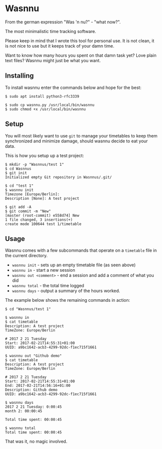 Wasnnu
======

From the german expression "Was 'n nu?" - "what now?".

The most minimalistic time tracking software.

Please keep in mind that I wrote this tool
for personal use. It is not clean, it is not nice
to use but it keeps track of your damn time.

Want to know how many hours you spent on that damn
task yet?
Love plain text files?
Wasnnu might just be what you want.

Installing
----------

To install wasnnu enter the commands below and
hope for the best:

    $ sudo apt install python3-rfc3339

    $ sudo cp wasnnu.py /usr/local/bin/wasnnu
    $ sudo chmod +x /usr/local/bin/wasnnu

Setup
-----

You will most likely want to use `git` to manage
your timetables to keep them synchronized and
minimize damage, should wasnnu decide to eat your data.

This is how you setup up a test project:

    $ mkdir -p "Wasnnus/test 1"
    $ cd Wasnnus
    $ git init
    Initialized empty Git repository in Wasnnus/.git/

    $ cd "test 1"
    $ wasnnu init
    Timezone [Europe/Berlin]:
    Description [None]: A test project

    $ git add -A
    $ git commit -m "New"
    [master (root-commit) e558d74] New
    1 file changed, 3 insertions(+)
    create mode 100644 test 1/timetable

Usage
-----

Wasnnu comes with a few subcommands that
operate on a `timetable` file in the current directory.

- `wasnnu init` - sets up an empty timetable file (as seen above)
- `wasnnu in` - start a new session
- `wasnnu out <comment>` - end a session and add a comment of what you did
- `wasnnu total` - the total time logged
- `wasnnu days` - output a summary of the hours worked.

The example below shows the remaining commands in action:

    $ cd "Wasnnus/test 1"

    $ wasnnu in
    $ cat timetable
    Description: A test project
    TimeZone: Europe/Berlin

    # 2017 2 21 Tuesday
    Start: 2017-02-21T14:55:31+01:00
    UUID: a9bc1642-acb3-4299-92dc-f1ec715f1661

    $ wasnnu out "Github demo"
    $ cat timetable
    Description: A test project
    TimeZone: Europe/Berlin

    # 2017 2 21 Tuesday
    Start: 2017-02-21T14:55:31+01:00
    End: 2017-02-21T14:56:16+01:00
    Description: Github demo
    UUID: a9bc1642-acb3-4299-92dc-f1ec715f1661

    $ wasnnu days
    2017 2 21 Tuesday: 0:00:45
    month 2: 00:00:45

    Total time spent: 00:00:45

    $ wasnnu total
    Total time spent: 00:00:45

That was it, no magic involved.
